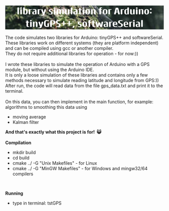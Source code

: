 ![alt text](image.png)

The code simulates two libraries for Arduino: tinyGPS++ and softwareSerial.<br />
These libraries work on different systems (they are platform independent) and can be compiled using gcc or another compiler.<br />
They do not require additional libraries for operation - for now:))<br /><br />
I wrote these libraries to simulate the operation of Arduino with a GPS module, but without using the Arduino IDE.<br />
It is only a loose simulation of these libraries and contains only a few methods necessary to simulate reading latitude and longitude from GPS:))<br />
After run, the code will read data from the file gps_data.txt and print it to the terminal.<br /><br />
On this data, you can then implement in the main function, for example: algorithms to smoothing this data using <br />
- moving average<br />
- Kalman filter<br />

**And that's exactly what this project is for!$`~~`$😺**
<br /><br />
**Compilation**
<br />
- mkdir build
- cd build
- cmake ../ -G "Unix Makefiles" - for Linux
- cmake ../ -G "MinGW Makefiles" - for Windows and mingw32/64 compilers
<br />

**Running**
- type in terminal: tstGPS
<br />

